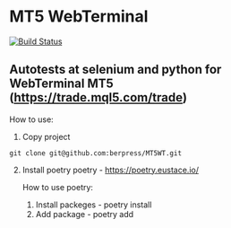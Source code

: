 # MT5 WebTerminal
[![Build Status](https://travis-ci.org/berpress/MT5WT.svg?branch=master)](https://travis-ci.org/berpress/MT5WT)

## Autotests at selenium and python for WebTerminal МТ5 (https://trade.mql5.com/trade)

How to use:
1. Copy project
```
git clone git@github.com:berpress/MT5WT.git
```
2. Install poetry 
    poetry - https://poetry.eustace.io/
    
    How to use poetry:
    1. Install packeges - poetry install
    2. Add package - poetry add <package>
